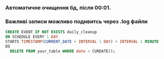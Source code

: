### Автоматичне очищення бд, після 00:01.
### Важливі записи можливо подивитсь через .log файли

```sql
CREATE EVENT IF NOT EXISTS daily_cleanup
ON SCHEDULE EVERY 1 DAY
STARTS TIMESTAMP(CURRENT_DATE + INTERVAL 1 DAY) + INTERVAL 1 MINUTE
DO
  DELETE FROM your_table WHERE date < CURDATE();
```
